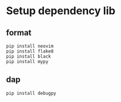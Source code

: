 # Setup dependency lib

## format
```
pip install neovim
pip install flake8
pip install black
pip install mypy
```

## dap
```
pip install debugpy
```



